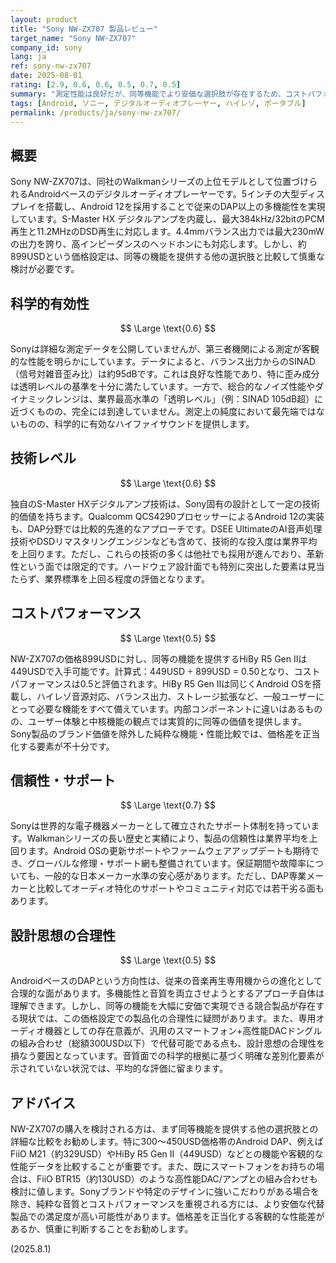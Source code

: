 ```yaml
---
layout: product
title: "Sony NW-ZX707 製品レビュー"
target_name: "Sony NW-ZX707"
company_id: sony
lang: ja
ref: sony-nw-zx707
date: 2025-08-01
rating: [2.9, 0.6, 0.6, 0.5, 0.7, 0.5]
summary: "測定性能は良好だが、同等機能でより安価な選択肢が存在するため、コストパフォーマンスに大きな課題が残るDAP製品です。"
tags: [Android, ソニー, デジタルオーディオプレーヤー, ハイレゾ, ポータブル]
permalink: /products/ja/sony-nw-zx707/
---
```

## 概要

Sony NW-ZX707は、同社のWalkmanシリーズの上位モデルとして位置づけられるAndroidベースのデジタルオーディオプレーヤーです。5インチの大型ディスプレイを搭載し、Android 12を採用することで従来のDAP以上の多機能性を実現しています。S-Master HX デジタルアンプを内蔵し、最大384kHz/32bitのPCM再生と11.2MHzのDSD再生に対応します。4.4mmバランス出力では最大230mWの出力を誇り、高インピーダンスのヘッドホンにも対応します。しかし、約899USDという価格設定は、同等の機能を提供する他の選択肢と比較して慎重な検討が必要です。

## 科学的有効性

$$ \Large \text{0.6} $$

Sonyは詳細な測定データを公開していませんが、第三者機関による測定が客観的な性能を明らかにしています。データによると、バランス出力からのSINAD（信号対雑音歪み比）は約95dBです。これは良好な性能であり、特に歪み成分は透明レベルの基準を十分に満たしています。一方で、総合的なノイズ性能やダイナミックレンジは、業界最高水準の「透明レベル」（例：SINAD 105dB超）に近づくものの、完全には到達していません。測定上の純度において最先端ではないものの、科学的に有効なハイファイサウンドを提供します。

## 技術レベル

$$ \Large \text{0.6} $$

独自のS-Master HXデジタルアンプ技術は、Sony固有の設計として一定の技術的価値を持ちます。Qualcomm QCS4290プロセッサーによるAndroid 12の実装も、DAP分野では比較的先進的なアプローチです。DSEE UltimateのAI音声処理技術やDSDリマスタリングエンジンなども含めて、技術的な投入度は業界平均を上回ります。ただし、これらの技術の多くは他社でも採用が進んでおり、革新性という面では限定的です。ハードウェア設計面でも特別に突出した要素は見当たらず、業界標準を上回る程度の評価となります。

## コストパフォーマンス

$$ \Large \text{0.5} $$

NW-ZX707の価格899USDに対し、同等の機能を提供するHiBy R5 Gen IIは449USDで入手可能です。計算式：449USD ÷ 899USD = 0.50となり、コストパフォーマンスは0.5と評価されます。HiBy R5 Gen IIは同じくAndroid OSを搭載し、ハイレゾ音源対応、バランス出力、ストレージ拡張など、一般ユーザーにとって必要な機能をすべて備えています。内部コンポーネントに違いはあるものの、ユーザー体験と中核機能の観点では実質的に同等の価値を提供します。Sony製品のブランド価値を除外した純粋な機能・性能比較では、価格差を正当化する要素が不十分です。

## 信頼性・サポート

$$ \Large \text{0.7} $$

Sonyは世界的な電子機器メーカーとして確立されたサポート体制を持っています。Walkmanシリーズの長い歴史と実績により、製品の信頼性は業界平均を上回ります。Android OSの更新サポートやファームウェアアップデートも期待でき、グローバルな修理・サポート網も整備されています。保証期間や故障率についても、一般的な日本メーカー水準の安心感があります。ただし、DAP専業メーカーと比較してオーディオ特化のサポートやコミュニティ対応では若干劣る面もあります。

## 設計思想の合理性

$$ \Large \text{0.5} $$

AndroidベースのDAPという方向性は、従来の音楽再生専用機からの進化として合理的な面があります。多機能性と音質を両立させようとするアプローチ自体は理解できます。しかし、同等の機能を大幅に安価で実現できる競合製品が存在する現状では、この価格設定での製品化の合理性に疑問があります。また、専用オーディオ機器としての存在意義が、汎用のスマートフォン+高性能DACドングルの組み合わせ（総額300USD以下）で代替可能である点も、設計思想の合理性を損なう要因となっています。音質面での科学的根拠に基づく明確な差別化要素が示されていない状況では、平均的な評価に留まります。

## アドバイス

NW-ZX707の購入を検討される方は、まず同等機能を提供する他の選択肢との詳細な比較をお勧めします。特に300～450USD価格帯のAndroid DAP、例えばFiiO M21（約329USD）やHiBy R5 Gen II（449USD）などとの機能や客観的な性能データを比較することが重要です。また、既にスマートフォンをお持ちの場合は、FiiO BTR15（約130USD）のような高性能DAC/アンプとの組み合わせも検討に値します。Sonyブランドや特定のデザインに強いこだわりがある場合を除き、純粋な音質とコストパフォーマンスを重視される方には、より安価な代替製品での満足度が高い可能性があります。価格差を正当化する客観的な性能差があるか、慎重に判断することをお勧めします。

(2025.8.1)
